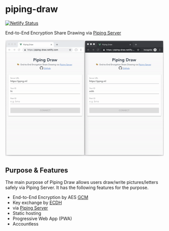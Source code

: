 # piping-draw
[![Netlify Status](https://api.netlify.com/api/v1/badges/21ac1a3f-294d-4d99-bae1-d494e39a8156/deploy-status)](https://app.netlify.com/sites/piping-draw/deploys)

End-to-End Encryption Share Drawing via [Piping Server](https://github.com/nwtgck/piping-server)

![Piping Draw Demo](doc_assets/piping-draw-demo.gif)

## Purpose & Features
The main purpose of Piping Draw allows users draw/write pictures/letters safely via Piping Server. It has the following features for the purpose.

* End-to-End Encryption by AES [GCM](https://en.wikipedia.org/wiki/Galois/Counter_Mode)
* Key exchange by [ECDH](https://en.wikipedia.org/wiki/Elliptic-curve_Diffie%E2%80%93Hellman)
* via [Piping Server](https://github.com/nwtgck/piping-server)
* Static hosting
* Progressive Web App (PWA)
* Accountless
